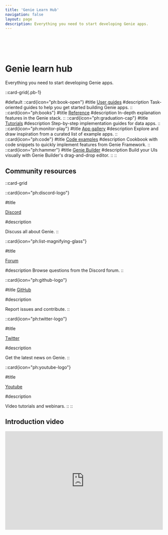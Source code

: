 ```yaml
---
title: 'Genie Learn Hub'
navigation: false
layout: page
description: Everything you need to start developing Genie apps.
---
```


<br/>
<br/>
<br/>

# Genie learn hub

Everything you need to start developing Genie apps.


::card-grid{.pb-1}


#default
  ::card{icon="ph:book-open"}
  #title
  [User guides](/docs/guides/)
  #description
Task-oriented guides to help you get started building Genie apps.
  ::
  ::card{icon="ph:books"}
  #title
  [Reference](docs/reference/)
  #description
In-depth explanation features in the Genie stack.
  ::
  ::card{icon="ph:graduation-cap"}
  #title
  [Tutorials](tutorials/)
  #description
  Step-by-step implementation guides for data apps.
  ::
  ::card{icon="ph:monitor-play"}
  #title
  [App gallery](app-gallery/)
  #description
  Explore and draw inspiration from a curated list of example apps.
  ::
  ::card{icon="ph:code"}
  #title
  [Code examples](docs/examples/)
  #description
  Cookbook with code snippets to quickly implement features from Genie Framework.
  ::
  ::card{icon="ph:hammer"}
  #title
  [Genie Builder](docs/genie-builder/)
  #description
  Build your UIs visually with Genie Builder's drag-and-drop editor.
  ::
::


<div class="flex flex-col md:flex-row">
<div class="md:w-1/2 p-4">

## Community resources
::card-grid


::card{icon="ph:discord-logo"}

#title

[Discord](https://discord.gg/9zyZbD6J7H)

#description

Discuss all about Genie.
::

::card{icon="ph:list-magnifying-glass"}

#title

[Forum](/forum)

#description
Browse questions from the Discord forum.
::

::card{icon="ph:github-logo"}

#title
[GitHub](https://github.com/GenieFramework/Genie.jl)

#description

Report issues and contribute.
::

::card{icon="ph:twitter-logo"}

#title

[Twitter](https://twitter.com/GenieMVC)

#description

Get the latest news on Genie.
::


::card{icon="ph:youtube-logo"}

#title

[Youtube](https://www.youtube.com/@genieframework)

#description

Video tutorials and webinars.
::
::
</div>
<div class="md:w-1/2 p-4">

## Introduction video

<iframe 
    style="width: 100%; max-width: 560px; height: 315px;" 
    src="https://www.youtube.com/embed/G2iIXMjIIcA?si=n8nETlgI-mRELVBF?cc_load_policy=1" 
    title="YouTube video player" 
    frameborder="0" 
    allow="accelerometer; autoplay; clipboard-write; encrypted-media; gyroscope; picture-in-picture" 
    allowfullscreen>
</iframe>
</div>
</div>
